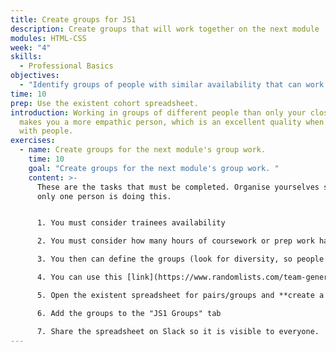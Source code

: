 ```yaml
---
title: Create groups for JS1
description: Create groups that will work together on the next module
modules: HTML-CSS
week: "4"
skills:
  - Professional Basics
objectives:
  - "Identify groups of people with similar availability that can work together "
time: 10
prep: Use the existent cohort spreadsheet.
introduction: Working in groups of different people than only your close peers
  makes you a more empathic person, which is an excellent quality when dealing
  with people.
exercises:
  - name: Create groups for the next module's group work.
    time: 10
    goal: "Create groups for the next module's group work. "
    content: >-
      T﻿hese are the tasks that must be completed. Organise yourselves so not
      only one person is doing this.


      1. Y﻿ou must consider trainees availability

      2. Y﻿ou must consider how many hours of coursework or prep work has to be done in groups

      3. Y﻿ou then can define the groups (look for diversity, so people that haven't worked together should give it a go, ensure you don't have gendered groups, etc.)

      4. You can use this [link](https://www.randomlists.com/team-generator) to help you allocate people randomly.

      5. Open the existent spreadsheet for pairs/groups and **create a new tab** called "JS1 Groups". 

      6. Add the groups to the "JS1 Groups" tab

      7. Share the spreadsheet on Slack so it is visible to everyone.
---
```

